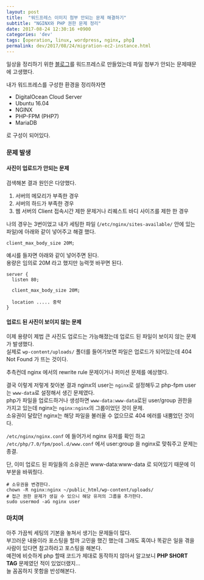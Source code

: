 ```yaml
---
layout: post
title:  "워드프레스 이미지 첨부 안되는 문제 해결하기"
subtitle: "NGINX와 PHP 권한 문제 정리"
date: 2017-08-24 12:30:16 +0900
categories: 'dev'
tags: [operation, linux, wordpress, nginx, php]
permalink: dev/2017/08/24/migration-ec2-instance.html
---
```


일상을 정리하기 위한 <a href="https://nadann.880322.com/" target="_blank">블로그</a>를 워드프레스로 만들었는데 파일 첨부가 안되는 문제때문에 고생했다.

내가 워드프레스를 구성한 환경을 정리하자면

* DigitalOcean Cloud Server
* Ubuntu 16.04
* NGINX
* PHP-FPM (PHP7)
* MariaDB

로 구성이 되어있다.

### 문제 발생

#### 사진이 업로드가 안되는 문제

검색해본 결과 원인은 다양했다.

1. 서버의 메모리가 부족한 경우
2. 서버의 하드가 부족한 경우
3. 웹 서버의 Client 접속시간 제한 문제거나 리퀘스트 바디 사이즈를 제한 한 경우

나의 경우는 3번이었고 내가 세팅한 파일 (`/etc/nginx/sites-available/` 안에 있는 파일)에 아래와 같이 넣어주고 해결 했다.

`client_max_body_size 20M;`

예시를 들자면 아래와 같이 넣어주면 된다.<br/>
용량은 임의로 20M 라고 했지만 능력껏 바꾸면 된다.

```
server {
  listen 80;

  client_max_body_size 20M;

  location ..... 중략
}
```

#### 업로드 된 사진이 보이지 않는 문제

이제 용량이 제법 큰 사진도 업로드는 가능해졌는데 업로드 된 파일이 보이지 않는 문제가 발생했다.<br/>
실제로 `wp-content/uploads/` 폴더를 들어가보면 파일은 업로드가 되어있는데 404 Not Found 가 뜨는 것이다.

추측컨데 nginx 에서의 rewrite rule 문제이거나 퍼미션 문제를 예상했다.

결국 이렇게 저렇게 찾아본 결과 nginx의 user는 `nginx`로 설정해두고 php-fpm user는 `www-data`로 설정해서 생긴 문제였다.<br/>
php가 파일을 업로드하거나 생성하면 `www-data:www-data`로된 user/group 권한을 가지고 있는데 nginx는 `nginx:nginx`의 그룹이었던 것이 문제.<br/>
소유권이 달랐던 nginx는 해당 파일을 불러올 수 없으므로 404 에러를 내뿜었던 것이다.

`/etc/nginx/nginx.conf` 에 들어가서 nginx 유저를 확인 하고 `/etc/php/7.0/fpm/pool.d/www.conf` 에서 user:group 을 nginx로 맞춰주고 문제는 종결.

단, 이미 업로드 된 파일들의 소유권은 www-data:www-data 로 되어있기 때문에 이 부분을 바꿔줬다.

``` shell
# 소유권을 변경한다.
chown -R nginx:nginx ~/public_html/wp-content/uploads/
# 접근 권한 문제가 생길 수 있으니 해당 유저의 그룹을 추가한다.
sudo usermod -aG nginx user
```


### 마치며

아주 가끔씩 세팅의 기본을 놓쳐서 생기는 문제들이 많다.<br/>
부끄러운 내용이라 포스팅을 할까 고민을 했긴 했는데 그래도 혹여나 똑같은 일을 겪을 사람이 있다면 참고하라고 포스팅을 해본다.<br/>
예전에 비슷하게 php 할때 코드가 제대로 동작하지 않아서 알고보니 **PHP SHORT TAG** 문제였던 적이 있었더랬지...<br/>
늘 꼼꼼하지 못함을 반성해본다.

